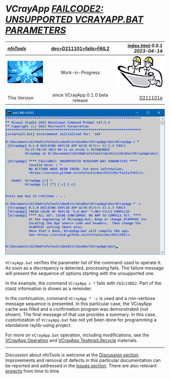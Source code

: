 <!-- index.md 0.0.1                 UTF-8                          2023-04-14
     ----1----|----2----|----3----|----4----|----5----|----6----|----7----|--*

              FAILCODE2: UNSUPPORTED VCRAYAPP.BAT PARAMETERS
     -->

# ***VCrayApp** [FAILCODE2: UNSUPPORTED VCRAYAPP.BAT PARAMETERS](.)*

| ***[nfoTools](../../../../)*** | [dev](../../../)[>D211101](../../)[>fails](../)[>FAIL2](.) | [index.html](index.html) ***0.0.1 2023-04-14*** |
| :--                |       :-:          | --: |
| ![nfotools](../../../../images/nfoWorks-2014-06-02-1702-LogoSmall.png) | Work-in-Progress | ![Hard Hat Area](../../../../images/hardhat-logo.gif) |
|              |                     |           |
| This Version | since VCrayApp 0.1.0 beta release | [D211101e](../../D211101e) |

![FAILCODE2 Message](FAIL2-2023-04-11-1529-VCrayApp-0.1.0.png)

`VCrayApp.bat` verifies the parameter list of the command used to operate it.
As soon as a discrepancy is detected, processing fails.   The failure message
will present the sequence of options starting with the unsupported one.

In the example, the command `VCrayApp c *` fails with `FAILCODE2`.  Part of
the `USAGE` information is shown as a reminder.

In the continuation, command `VCrayApp * -c` is used and a non-verbose message
sequence is presented.  In this particular case, the VCrayApp cache was filled
and a confirmation program was demonstrated (not shown).  The final message
of that use provides a summary.  In this case, customization of `VCrayApp.bat`
has not yet been done for programming a standalone raylib-using project.

For more on `VCrayApp.bat` operation, including modifications, see the
[VCrayApp Operation](../../D211101b/) and
[VCrayApp Testing/Lifecycle](../../D211101c/) materials.


----

Discussion about nfoTools is welcome at the
[Discussion section](https://github.com/orcmid/nfoTools/discussions).
Improvements and removal of defects in this particular documentation can be
reported and addressed in the
[Issues section](https://github.com/orcmid/nfoTools/issues).  There are also
relevant [projects](https://github.com/orcmid/nfoTools/projects?type=classic)
from time to time.

<!-- ----1----|----2----|----3----|----4----|----5----|----6----|----7----|--*

     0.0.1 2023-04-14T17:42Z Fix simple typo
     0.0.0 2023-04-12T18:55Z Initial page from 0.0.1 FAIL1 boilerplate.

               *** end D211101/fails/FAIL2/index.md ***
     -->
